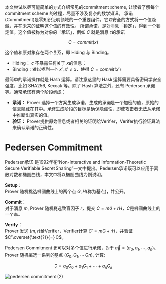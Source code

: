 本文尝试以尽可能简单的方式介绍常见的commitment scheme, 让读者了解每个commitment scheme 的过程，尽量不涉及复杂的数学知识。
承诺(Commitment)是零知识证明领域的一个重要组件，它以安全的方式将一个值隐藏，并在未来的证明这个值的有效性。
所谓承诺，是对消息「锁定」，得到一个锁定值。这个值被称为对象的「承诺」，例如 $C$ 就是消息 $x$的承诺

$$
C=commit(x)
$$

这个值和原对象存在两个关系，即 Hiding 与 Binding。
+ Hiding： $c$ 不暴露任何关于 $x$的信息；
+ Binding：难以找到一个 $x', x'\neq x$，使得 $C=commit(x')$

最简单的承诺操作就是 Hash 运算。请注意这里的 Hash 运算需要具备密码学安全强度，比如 SHA256, Keccak 等。除了 Hash 算法之外，还有 Pedersen 承诺等。通常承诺有两个阶段组成：

+ **承诺：** Prover 选择一个方案生成承诺，生成的承诺是一个加密的值，原始的信息隐藏在其中。承诺生成阶段的目标是确保隐藏性，即使攻击者无法从承诺中推断出真实的值。
+ **验证：** Prover提供原始信息或者相关的证明给Verifier，Verifer执行验证算法来确认承诺的正确性。

# Pedersen Commitment
Pedersen承诺 是1992年在“Non-Interactive and Information-Theoretic Secure Verifiable Secret Sharing”一文中提出。Pedersen承诺既可以应用于离散对数和椭圆曲线，本文中将以椭圆曲线为例说明。    

**Setup**：     
Prover 随机挑选椭圆曲线上的两个点 $G,H$(称为基点)，并公开。

**Commit**：     
对于消息 $m$, Prover 随机挑选致盲因子 $r$，提交 $C = mG + rH$，$C$是椭圆曲线上的一个点。

**Verify**：   
Prover 发送 $(m,r)$给Verifier，Verifier计算 $C'=mG+rH$，并验证 $C'\overset{\text{?}}{=} C$。

Pedersen Commitment 还可以对多个值进行承诺，对于 $\vec a = (a_0,a_1,\cdots,a_n)$。Prover 随机挑选一系列的基点 $(G_0,G_1,\cdots\,Gn)$, 计算:

$$
 C = a_0G_0+a_1G_1+\cdots+ a_nG_n
$$

![pedersen commitment  (2)](https://github.com/zkp-co-learning/ZKP/assets/78890754/2027ab30-b7a1-4680-8635-2b9b82b7cd17)
